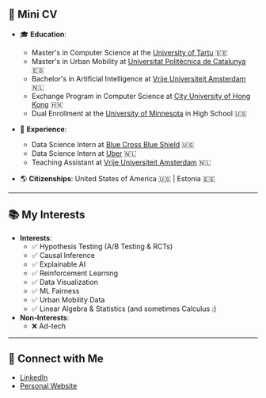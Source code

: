 ## 🌟 Mini CV
- 🎓 **Education**:  
  - Master's in Computer Science at the [University of Tartu](https://cs.ut.ee/en/content/computer-science-msc) 🇪🇪  
  - Master's in Urban Mobility at [Universitat Politècnica de Catalunya](https://camins.upc.edu/en/Studies/master/urban_mobility) 🇪🇸
  - Bachelor's in Artificial Intelligence at [Vrije Universiteit Amsterdam](https://vu.nl/en/education/bachelor/artificial-intelligence) 🇳🇱  
  - Exchange Program in Computer Science at [City University of Hong Kong](https://www.cityu.edu.hk/) 🇭🇰
  - Dual Enrollment at the [University of Minnesota](https://ccaps.umn.edu/post-secondary-enrollment-options-pseo) in High School 🇺🇸

- 💼 **Experience**:  
  - Data Science Intern at [Blue Cross Blue Shield](https://www.bcbs.com/) 🇺🇸
  - Data Science Intern at [Uber](https://www.uber.com/) 🇳🇱 
  - Teaching Assistant at [Vrije Universiteit Amsterdam](https://vu.nl/nl) 🇳🇱  
- 🌎 **Citizenships**: United States of America 🇺🇸 | Estonia 🇪🇪  

---

## 📚 My Interests   
- **Interests**:  
  - ✅ Hypothesis Testing (A/B Testing & RCTs)
  - ✅ Causal Inference
  - ✅ Explainable AI
  - ✅ Reinforcement Learning
  - ✅ Data Visualization
  - ✅ ML Fairness
  - ✅ Urban Mobility Data
  - ✅ Linear Algebra & Statistics (and sometimes Calculus :)
- **Non-Interests**:  
  - ❌ Ad-tech  

---

## 🔗 Connect with Me  
- [LinkedIn](https://www.linkedin.com/in/elizabeth-dwenger/)  
- [Personal Website](https://elizabeth-dwenger.github.io/)  

